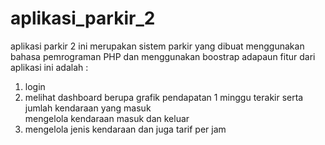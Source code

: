 # aplikasi_parkir_2
aplikasi parkir 2 ini merupakan sistem parkir yang dibuat menggunakan bahasa pemrograman PHP dan menggunakan boostrap 
adapaun fitur dari aplikasi ini adalah : <br>
<ol>
    <li>login</li>
    <li>melihat dashboard berupa grafik pendapatan 1 minggu terakir serta jumlah kendaraan yang masuk</li
    <li>mengelola kendaraan masuk dan keluar</li>
    <li>mengelola jenis kendaraan dan juga tarif per jam</li> 
</ol>
